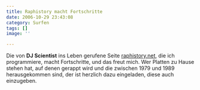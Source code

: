 ```yaml
---
title: Raphistory macht Fortschritte
date: 2006-10-29 23:43:08
category: Surfen
tags: []
image: ''

---
```


Die von **DJ Scientist** ins Leben gerufene Seite [raphistory.net](http://www.raphistory.net), die ich programmiere, macht Fortschritte, und das freut mich. Wer Platten zu Hause stehen hat, auf denen gerappt wird und die zwischen 1979 und 1989 herausgekommen sind, der ist herzlich dazu eingeladen, diese auch einzugeben.
